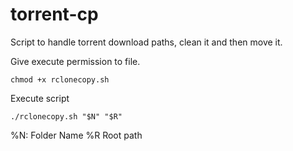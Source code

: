 # torrent-cp
Script to handle torrent download paths, clean it and then move it.

Give execute permission to file.
```shell
chmod +x rclonecopy.sh
```

Execute script
```shell
./rclonecopy.sh "$N" "$R"
```
%N: Folder Name
%R Root path

